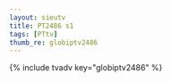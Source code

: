```yaml
--- 
layout: sieutv
title: PT2486 s1
tags: [PTtv]
thumb_re: globiptv2486
---
```

{% include tvadv key="globiptv2486" %} 
